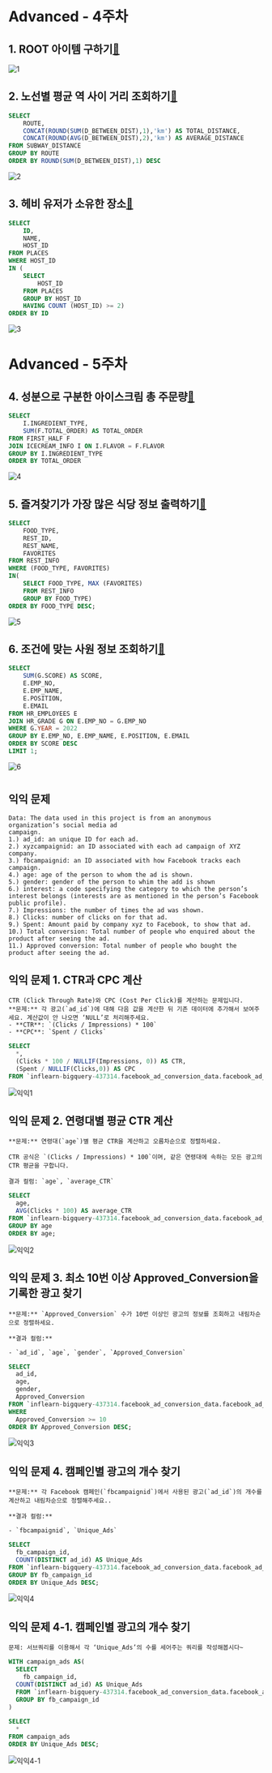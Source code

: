 # Advanced - 4주차
## 1. ROOT 아이템 구하기[🔗](https://school.programmers.co.kr/learn/courses/30/lessons/273710)



![1](../4TB_winter_study/image/3th/1.png)
## 2. 노선별 평균 역 사이 거리 조회하기[🔗](https://school.programmers.co.kr/learn/courses/30/lessons/284531)

```sql
SELECT
    ROUTE,
    CONCAT(ROUND(SUM(D_BETWEEN_DIST),1),'km') AS TOTAL_DISTANCE,
    CONCAT(ROUND(AVG(D_BETWEEN_DIST),2),'km') AS AVERAGE_DISTANCE
FROM SUBWAY_DISTANCE
GROUP BY ROUTE
ORDER BY ROUND(SUM(D_BETWEEN_DIST),1) DESC
```

![2](../4TB_winter_study/image/3th/2.png)

## 3. 헤비 유저가 소유한 장소[🔗](https://school.programmers.co.kr/learn/courses/30/lessons/77487)

```SQL
SELECT
    ID,
    NAME,
    HOST_ID
FROM PLACES
WHERE HOST_ID
IN (
    SELECT
        HOST_ID
    FROM PLACES
    GROUP BY HOST_ID
    HAVING COUNT (HOST_ID) >= 2)
ORDER BY ID
```

![3](../4TB_winter_study/image/3th/3.png)

# Advanced - 5주차

## 4. 성분으로 구분한 아이스크림 총 주문량[🔗](https://school.programmers.co.kr/learn/courses/30/lessons/133026)

```SQL
SELECT
    I.INGREDIENT_TYPE,
    SUM(F.TOTAL_ORDER) AS TOTAL_ORDER
FROM FIRST_HALF F
JOIN ICECREAM_INFO I ON I.FLAVOR = F.FLAVOR
GROUP BY I.INGREDIENT_TYPE
ORDER BY TOTAL_ORDER
```

![4](../4TB_winter_study/image/3th/4.png)

## 5. 즐겨찾기가 가장 많은 식당 정보 출력하기[🔗](https://school.programmers.co.kr/learn/courses/30/lessons/131123)

```SQL
SELECT
    FOOD_TYPE,
    REST_ID,
    REST_NAME,
    FAVORITES
FROM REST_INFO
WHERE (FOOD_TYPE, FAVORITES)
IN(
    SELECT FOOD_TYPE, MAX (FAVORITES)
    FROM REST_INFO
    GROUP BY FOOD_TYPE)
ORDER BY FOOD_TYPE DESC;
```

![5](../4TB_winter_study/image/3th/5.png)

## 6. 조건에 맞는 사원 정보 조회하기[🔗](https://school.programmers.co.kr/learn/courses/30/lessons/284527)

```SQL
SELECT
    SUM(G.SCORE) AS SCORE,
    E.EMP_NO,
    E.EMP_NAME,
    E.POSITION,
    E.EMAIL
FROM HR_EMPLOYEES E
JOIN HR_GRADE G ON E.EMP_NO = G.EMP_NO
WHERE G.YEAR = 2022
GROUP BY E.EMP_NO, E.EMP_NAME, E.POSITION, E.EMAIL
ORDER BY SCORE DESC
LIMIT 1;
```

![6](../4TB_winter_study/image/3th/6.png)

#

## 익익 문제
```
Data: The data used in this project is from an anonymous organization’s social media ad
campaign.
1.) ad_id: an unique ID for each ad.
2.) xyzcampaignid: an ID associated with each ad campaign of XYZ company.
3.) fbcampaignid: an ID associated with how Facebook tracks each campaign.
4.) age: age of the person to whom the ad is shown.
5.) gender: gender of the person to whim the add is shown
6.) interest: a code specifying the category to which the person’s interest belongs (interests are as mentioned in the person’s Facebook public profile).
7.) Impressions: the number of times the ad was shown.
8.) Clicks: number of clicks on for that ad.
9.) Spent: Amount paid by company xyz to Facebook, to show that ad.
10.) Total conversion: Total number of people who enquired about the product after seeing the ad.
11.) Approved conversion: Total number of people who bought the product after seeing the ad.
```

## 익익 문제 1. CTR과 CPC 계산

```MD
CTR (Click Through Rate)와 CPC (Cost Per Click)를 계산하는 문제입니다.
**문제:** 각 광고(`ad_id`)에 대해 다음 값을 계산한 뒤 기존 데이터에 추가해서 보여주세요. 계산값이 안 나오면 ‘NULL’로 처리해주세요.
- **CTR**: `(Clicks / Impressions) * 100`
- **CPC**: `Spent / Clicks`
```

```SQL
SELECT
  *,
  (Clicks * 100 / NULLIF(Impressions, 0)) AS CTR,
  (Spent / NULLIF(Clicks,0)) AS CPC
FROM `inflearn-bigquery-437314.facebook_ad_conversion_data.facebook_ad_conversion_data`
```

![익익1](../4TB_winter_study/image/3th/익익1.png)

## 익익 문제 2. 연령대별 평균 CTR 계산

```MD
**문제:** 연령대(`age`)별 평균 CTR을 계산하고 오름차순으로 정렬하세요.

CTR 공식은 `(Clicks / Impressions) * 100`이며, 같은 연령대에 속하는 모든 광고의 CTR 평균을 구합니다.

결과 컬럼: `age`, `average_CTR`
```

```SQL
SELECT
  age,
  AVG(Clicks * 100) AS average_CTR
FROM `inflearn-bigquery-437314.facebook_ad_conversion_data.facebook_ad_conversion_data`
GROUP BY age
ORDER BY age;
```

![익익2](../4TB_winter_study/image/3th/익익2.png)

## 익익 문제 3. 최소 10번 이상 Approved_Conversion을 기록한 광고 찾기

```MD
**문제:** `Approved_Conversion` 수가 10번 이상인 광고의 정보를 조회하고 내림차순으로 정렬하세요.

**결과 컬럼:**

- `ad_id`, `age`, `gender`, `Approved_Conversion`
```

```SQL
SELECT
  ad_id,
  age,
  gender,
  Approved_Conversion
FROM `inflearn-bigquery-437314.facebook_ad_conversion_data.facebook_ad_conversion_data`
WHERE
  Approved_Conversion >= 10
ORDER BY Approved_Conversion DESC;
```

![익익3](../4TB_winter_study/image/3th/익익3.png)

## 익익 문제 4. 캠페인별 광고의 개수 찾기

```MD
**문제:** 각 Facebook 캠페인(`fbcampaignid`)에서 사용된 광고(`ad_id`)의 개수를 계산하고 내림차순으로 정렬해주세요..

**결과 컬럼:**

- `fbcampaignid`, `Unique_Ads`
```

```SQL
SELECT
  fb_campaign_id,
  COUNT(DISTINCT ad_id) AS Unique_Ads
FROM `inflearn-bigquery-437314.facebook_ad_conversion_data.facebook_ad_conversion_data`
GROUP BY fb_campaign_id
ORDER BY Unique_Ads DESC;
```

![익익4](../4TB_winter_study/image/3th/익익4.png)

## 익익 문제 4-1. 캠페인별 광고의 개수 찾기

```MD
문제: 서브쿼리를 이용해서 각 ‘Unique_Ads’의 수를 세어주는 쿼리를 작성해봅시다~
```

```SQL
WITH campaign_ads AS(
  SELECT
    fb_campaign_id,
  COUNT(DISTINCT ad_id) AS Unique_Ads
  FROM `inflearn-bigquery-437314.facebook_ad_conversion_data.facebook_ad_conversion_data`
  GROUP BY fb_campaign_id
)

SELECT
  *
FROM campaign_ads
ORDER BY Unique_Ads DESC;
```

![익익4-1](../4TB_winter_study/image/3th/익익4-1.png)